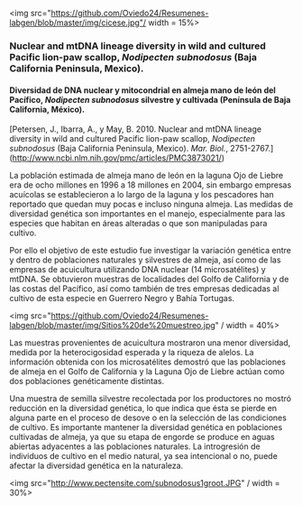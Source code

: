 
<img src="https://github.com/Oviedo24/Resumenes-labgen/blob/master/img/cicese.jpg"/ width = 15%>

### Nuclear and mtDNA lineage diversity in wild and cultured Pacific lion-paw scallop, *Nodipecten subnodosus* (Baja California Peninsula, Mexico).
#### Diversidad de DNA nuclear y mitocondrial en almeja mano de león del Pacífico, *Nodipecten subnodosus* silvestre y cultivada (Península de Baja California, México). 

[Petersen, J., Ibarra, A., y May, B. 2010. Nuclear and mtDNA lineage diversity in wild and cultured Pacific lion-paw scallop, *Nodipecten subnodosus* (Baja California Peninsula, Mexico). *Mar. Biol.*, 2751-2767.] (http://www.ncbi.nlm.nih.gov/pmc/articles/PMC3873021/)

La población estimada de almeja mano de león en la laguna Ojo de Liebre era de ocho millones en 1996 a 18 millones en 2004, sin embargo empresas acuícolas se establecieron a lo largo de la laguna y los pescadores han reportado que quedan muy pocas e incluso ninguna almeja. Las medidas de diversidad genética son importantes en el manejo, especialmente para las especies que habitan en áreas alteradas o que son manipuladas para cultivo. 

Por ello el objetivo de este estudio fue investigar la variación genética entre y dentro de poblaciones naturales y silvestres de almeja, así como de las empresas de acuicultura utilizando DNA nuclear (14 microsatélites) y mtDNA. Se obtuvieron muestras de localidades del Golfo de California y de las costas del Pacífico, así como también de tres empresas dedicadas al cultivo de esta especie en Guerrero Negro y Bahía Tortugas.
 
<img src="https://github.com/Oviedo24/Resumenes-labgen/blob/master/img/Sitios%20de%20muestreo.jpg" / width = 40%>

Las muestras provenientes de acuicultura mostraron una menor diversidad, medida por la heterocigosidad esperada y la riqueza de alelos. La información obtenida con los  microsatélites demostró que las poblaciones de almeja en el Golfo de California y la Laguna Ojo de Liebre actúan como dos poblaciones genéticamente distintas.

Una muestra de semilla silvestre recolectada por los productores no mostró reducción en la diversidad genética, lo que indica que ésta se pierde en alguna parte en el proceso de desove o en la selección de las condiciones de cultivo. Es importante mantener la diversidad genética en poblaciones cultivadas de almeja, ya que su etapa de engorde se produce en aguas abiertas adyacentes a las poblaciones naturales. La introgresión de individuos de cultivo en el medio natural, ya sea intencional o no, puede afectar la diversidad genética en la naturaleza.

<img src="http://www.pectensite.com/subnodosus1groot.JPG" / width = 30%>

